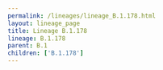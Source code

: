```yaml
---
permalink: /lineages/lineage_B.1.178.html
layout: lineage_page
title: Lineage B.1.178
lineage: B.1.178
parent: B.1
children: ['B.1.178']
---
```

